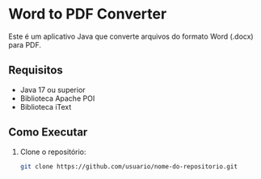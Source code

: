 # Word to PDF Converter

Este é um aplicativo Java que converte arquivos do formato Word (.docx) para PDF.

## Requisitos

- Java 17 ou superior
- Biblioteca Apache POI
- Biblioteca iText

## Como Executar

1. Clone o repositório:
   ```bash
   git clone https://github.com/usuario/nome-do-repositorio.git
